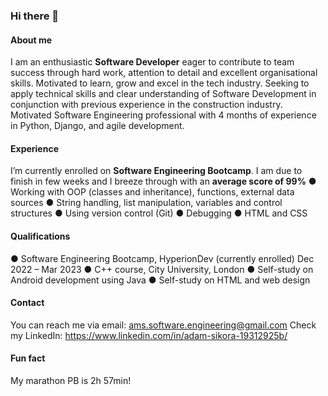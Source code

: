 ### Hi there 👋

#### About me
I am an enthusiastic **Software Developer** eager to contribute to team success through hard work, attention to detail and excellent organisational skills. Motivated to learn, grow and excel in the tech industry. Seeking to apply technical skills and clear understanding of Software Development in conjunction with previous experience in the construction industry.
Motivated Software Engineering professional with 4 months of experience in Python, Django, and agile development.

#### Experience
I’m currently enrolled on **Software Engineering Bootcamp**. I am due to finish in few weeks and I breeze through with an **average score of 99%**
●	Working with OOP (classes and inheritance), functions, external data sources
●	String handling, list manipulation, variables and control structures
●	Using version control (Git)
●	Debugging
●	HTML and CSS

#### Qualifications
●	Software Engineering Bootcamp, HyperionDev (currently enrolled)	Dec 2022 – Mar 2023
●	C++ course, City University, London	
●	Self-study on Android development using Java
●	Self-study on HTML and web design


#### Contact
You can reach me via email: ams.software.engineering@gmail.com
Check my LinkedIn: https://www.linkedin.com/in/adam-sikora-19312925b/

#### Fun fact
My marathon PB is 2h 57min!
